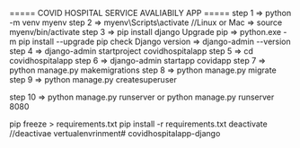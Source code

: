 ===== COVID HOSPITAL SERVICE AVALIABILY APP ===== 
step 1 => python -m venv myenv 
step 2 => myenv\Scripts\activate //Linux or Mac => source myenv/bin/activate 
step 3 => pip install django 
Upgrade pip => python.exe -m pip install --upgrade pip 
check Django version => django-admin --version 
step 4 => django-admin startproject covidhospitalapp 
step 5 => cd covidhospitalapp 
step 6 => django-admin startapp covidapp
step 7 => python manage.py makemigrations
step 8 => python manage.py migrate
step 9 => python manage.py createsuperuser

step 10 => python manage.py runserver or python manage.py runserver 8080 


pip freeze > requirements.txt 
pip install -r requirements.txt 
deactivate //deactivae vertualenvrinment# covidhospitalapp-django
